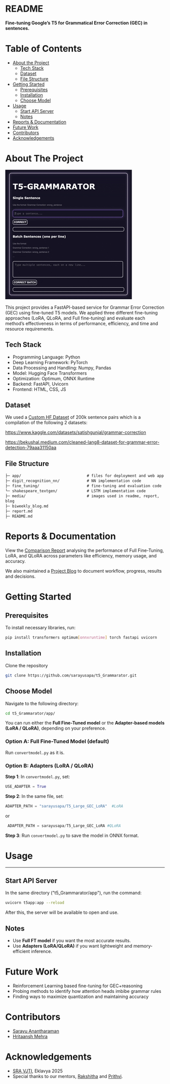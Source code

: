 # README

**Fine-tuning Google’s T5 for Grammatical Error Correction (GEC) in sentences.**

# Table of Contents

- [About the Project](https://github.com/sarayusapa/t5_Grammarator/blob/main/README.md#about-the-project)
    - [Tech Stack](https://github.com/sarayusapa/t5_Grammarator/blob/main/README.md#tech-stack)
    - [Dataset](https://github.com/sarayusapa/t5_Grammarator/blob/main/README.md#dataset)
    - [File Structure](https://github.com/sarayusapa/t5_Grammarator/blob/main/README.md#file-structure)
- [Getting Started](https://github.com/sarayusapa/t5_Grammarator/blob/main/README.md#getting-started)
    - [Prerequisites](https://github.com/sarayusapa/t5_Grammarator/blob/main/README.md#prerequisites)
    - [Installation](https://github.com/sarayusapa/t5_Grammarator/blob/main/README.md#installation)
    - [Choose Model](https://github.com/sarayusapa/t5_Grammarator/blob/main/README.md#choose-model)
- [Usage](https://github.com/sarayusapa/t5_Grammarator/blob/main/README.md#usage)
    - [Start API Server](https://github.com/sarayusapa/t5_Grammarator/blob/main/README.md#start-api-server)
    - [Notes](https://github.com/sarayusapa/t5_Grammarator/blob/main/README.md#notes)
- [Reports & Documentation](https://github.com/sarayusapa/t5_Grammarator/blob/main/README.md#reports--documentation)
- [Future Work](https://github.com/sarayusapa/t5_Grammarator/blob/main/README.md#future-work)
- [Contributors](https://github.com/sarayusapa/t5_Grammarator/blob/main/README.md#contributors)
- [Acknowledgements](https://github.com/sarayusapa/t5_Grammarator/blob/main/README.md#acknowledgements)

# About The Project

![My Movie 2.gif](media/blog/My_Movie_2.gif)

This project provides a FastAPI-based service for Grammar Error Correction (GEC) using fine-tuned T5 models. We applied three different fine-tuning approaches (LoRA, QLoRA, and Full fine-tuning) and evaluate each method’s effectiveness in terms of performance, efficiency, and time and resource requirements.

## Tech Stack

- Programming Language: Python
- Deep Learning Framework: PyTorch
- Data Processing and Handling: Numpy, Pandas
- Model: Hugging Face Transformers
- Optimization: Optimum, ONNX Runtime
- Backend: FastAPI, Uvicorn
- Frontend: HTML, CSS, JS

## Dataset

We used a [Custom HF Dataset](https://huggingface.co/datasets/sarayusapa/Grammar_Error_Correction) of 200k sentence pairs which is a compilation of the following 2 datasets:

https://www.kaggle.com/datasets/satishgunjal/grammar-correction

https://bekushal.medium.com/cleaned-lang8-dataset-for-grammar-error-detection-79aaa31150aa

## File Structure

```
├─ app/                             # files for deployment and web app
├─ digit_recognition_nn/            # NN implementation code
├─ fine_tuning/                     # fine-tuning and evaluation code
└─ shakespeare_textgen/             # LSTM implementation code
├─ media/                           # images used in readme, report, blog
├─ biweekly_blog.md
├─ report.md
├─ README.md
```
# Reports & Documentation

View the [Comparison Report](https://github.com/sarayusapa/t5_grammarator/tree/main/report.md) analysing the performance of Full Fine-Tuning, LoRA, and QLoRA across parameters like efficiency, memory usage, and accuracy.

We also maintained a [Project Blog](https://github.com/sarayusapa/t5_grammarator/tree/main/biweekly_blog.md) to document workflow, progress, results and decisions.

# Getting Started

## Prerequisites

To install necessary libraries, run:

```bash
pip install transformers optimum[onnxruntime] torch fastapi uvicorn 
```

## Installation

Clone the repository

```bash
git clone https://github.com/sarayusapa/t5_Grammarator.git
```

## Choose Model

Navigate to the following directory:

```bash
cd t5_Grammarator/app/
```

You can run either the **Full Fine-Tuned model** or the **Adapter-based models (LoRA / QLoRA)**, depending on your preference.

### Option A: Full Fine-Tuned Model (default)

Run `convertmodel.py` as it is.

### Option B: Adapters (LoRA / QLoRA)

**Step 1**: In `convertmodel.py`, set:

```python
USE_ADAPTER = True
```

**Step 2**: In the same file, set:

```python
ADAPTER_PATH = "sarayusapa/T5_Large_GEC_LoRA"  #LoRA
```

 or

```python
 ADAPTER_PATH = sarayusapa/T5_Large_GEC_LoRA #QLoRA
```

**Step 3**: Run `convertmodel.py` to save the model in ONNX format.

# Usage

---

## Start API Server

In the same directory ("t5_Grammarator/app"), run the command:

```bash
uvicorn t5app:app --reload
```

After this, the server will be available to open and use.

## Notes

- Use **Full FT model** if you want the most accurate results.
- Use **Adapters (LoRA/QLoRA)** if you want lightweight and memory-efficient inference.


# Future Work

- Reinforcement Learning based fine-tuning for GEC+reasoning
- Probing methods to identify how attention heads imbibe grammar rules
- Finding ways to maximize quantization and maintaining accuracy

# Contributors

- [Sarayu Anantharaman](https://github.com/sarayusapa)
- [Hritaansh Mehra](https://github.com/Hritshhh)

# Acknowledgements

- [SRA VJTI](http://sra.vjti.info/),  Eklavya 2025
- Special thanks to our mentors, [Rakshitha](https://github.com/RakshithaKowlikar) and [Prithvi](https://github.com/rkt-1597).
